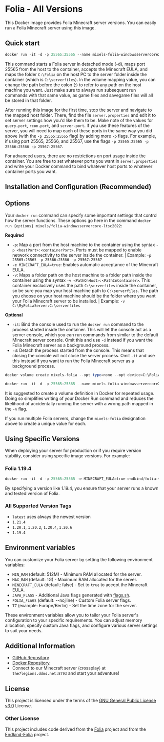 # Folia - All Versions

This Docker image provides Folia Minecraft server versions. You can easily run a Folia Minecraft server using this image.

## Quick start

```powershell
docker run -it -d -p 25565:25565 --name mixels-folia-windowsservercore2022 -e MINECRAFT_EULA=true -v C:\Folia:C:\serverfiles mixels/folia-windowsservercore-ltsc2022:latest
```

This command starts a Folia server in detached mode (-d), maps port 25565 from the host to the container, accepts the Minecraft EULA, and maps the folder `C:\Folia` on the host PC to the server folder inside the container (which is `C:\serverfiles`). In the volume mapping value, you can change the path before the colon (:) to refer to any path on the host machine you want. Just make sure to always run subsequent run commands with that same value, as game files and savegame files will all be stored in that folder.

After running this image for the first time, stop the server and navigate to the mapped host folder. There, find the file `server.properties` and edit it to set server settings how you'd like them to be. Make note of the values for `query.port`, `rcon.port`, and `server-port`. If you use these features of the server, you will need to map each of these ports in the same way you did above (with the `-p 25565:25565` flag) by adding more `-p` flags. For example, if using port 25565, 25566, and 25567, use the flags `-p 25565:25565 -p 25566:25566 -p 25567:25567`.

For advanced users, there are no restrictions on port usage inside the container. You are free to set whatever ports you want in `server.properties` and write your Docker command to bind whatever host ports to whatever container ports you want.

## Installation and Configuration (Recommended)

## Options
Your `docker run` command can specify some important settings that control how the server functions. These options go here in the command `docker run {options} mixels/folia-windowsservercore-ltsc2022`:

**Required**
* `-p`: Map a port from the host machine to the container using the syntax `-p <hostPort>:<containerPort>`. Ports must be mapped to enable network connectivity to the server inside the container. | Example: `-p 25565:25565 -p 25566:25566 -p 25567:25567`
* `-e MINECRAFT_EULA=true`: Enables automatic acceptance of the Minecraft EULA.
* `-v`: Maps a folder path on the host machine to a folder path inside the container using the syntax `-v <PathOnHost>:<PathInContainer>`. This container exclusively uses the path `C:\serverfiles` inside the container, so be sure you map your host machine path to `C:\serverfiles`. The path you choose on your host machine should be the folder where you want your Folia Minecraft server to be installed. | Example: `-v C:\MyFoliaServer:C:\serverfiles`

**Optional**
* `-it`: Bind the console used to run the `docker run` command to the process started inside the container. This will let the console act as a server console, which you can run commands from similar to the default Minecraft server console. Omit this and use `-d` instead if you want the Folia Minecraft server as a background process.
* `-d`: Detach the process started from the console. This means that closing the console will not close the server process. Omit `-it` and use this instead if you want to run the Folia Minecraft server as a background process.

```powershell
docker volume create mixels-folia --opt type=none --opt device=C:\Folia --opt o=bind

docker run -it -d -p 25565:25565 --name mixels-folia-windowsservercore2022 -v mixels-folia:C:\serverfiles -e MAX_RAM=14G -e MINECRAFT_EULA=true --restart=always mixels/folia-windowsservercore-ltsc2022:latest
```
It is suggested to create a volume definition in Docker for repeated usage. Doing so simplifies writing of your Docker Run command and reduces the likelihood of accidentally running the server with a wrong path mapped in the `-v` flag.

If you run multiple Folia servers, change the `mixels-folia` designation above to create a unique value for each.

## Using Specific Versions

When deploying your server for production or if you require version stability, consider using specific image versions. For example:

### Folia 1.19.4

```powershell
docker run -it -d -p 25565:25565 -e MINECRAFT_EULA=true endkind/folia:<versionTag>
```
By specifying a version like 1.19.4, you ensure that your server runs a known and tested version of Folia.

### All Supported Version Tags

- `latest` uses always the newest version
- `1.21.4`
- `1.20.1`, `1.20.2`, `1.20.4`, `1.20.6`
- `1.19.4`

## Environment variables

You can customize your Folia server by setting the following environment variables:

- `MIN_RAM` (default: 512M) - Minimum RAM allocated for the server.
- `MAX_RAM` (default: 1G) - Maximum RAM allocated for the server.
- `MINECRAFT_EULA` (default: false) - Set to `true` to accept the Minecraft EULA.
- `JAVA_FLAGS` - Additional Java flags generated with [flags.sh](https://flags.sh/).
- `FOLIA_FLAGS` (default: --nojline) - Custom Folia server flags.
- `TZ` (example: Europe/Berlin) - Set the time zone for the server.

These environment variables allow you to tailor your Folia server's configuration to your specific requirements. You can adjust memory allocation, specify custom Java flags, and configure various server settings to suit your needs.

## Additional Information

- [GitHub Repository](https://github.com/mixels/folia-windowsservercore-ltsc2022)
- [Docker Repository](https://hub.docker.com/r/mixels/folia-windowsservercore-ltsc2022)
- Connect to our Minecraft server (crossplay) at `the7legions.ddns.net:8793` and start your adventure!

## License

This project is licensed under the terms of the [GNU General Public License v3.0](https://choosealicense.com/licenses/gpl-3.0/) License.

### Other License

This project includes code derived from the [Folia](https://github.com/PaperMC/folia) project and from the [Endkind-Folia](https://github.com/Endkind/folia) project.
